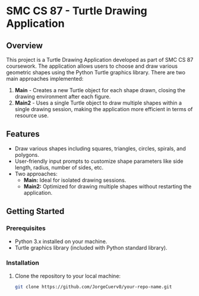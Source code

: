 # SMC CS 87 - Turtle Drawing Application

## Overview
This project is a Turtle Drawing Application developed as part of SMC CS 87 coursework. The application allows users to choose and draw various geometric shapes using the Python Turtle graphics library. There are two main approaches implemented:

1. **Main** - Creates a new Turtle object for each shape drawn, closing the drawing environment after each figure.
2. **Main2** - Uses a single Turtle object to draw multiple shapes within a single drawing session, making the application more efficient in terms of resource use.

## Features
- Draw various shapes including squares, triangles, circles, spirals, and polygons.
- User-friendly input prompts to customize shape parameters like side length, radius, number of sides, etc.
- Two approaches:
  - **Main:** Ideal for isolated drawing sessions.
  - **Main2:** Optimized for drawing multiple shapes without restarting the application.

## Getting Started

### Prerequisites
- Python 3.x installed on your machine.
- Turtle graphics library (included with Python standard library).

### Installation
1. Clone the repository to your local machine:
   ```bash
   git clone https://github.com/JorgeCuerv0/your-repo-name.git
